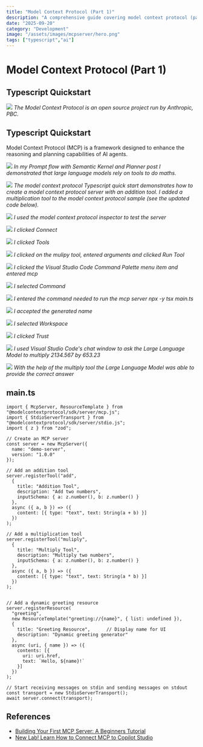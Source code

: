 ```yaml
---
title: "Model Context Protocol (Part 1)"
description: "A comprehensive guide covering model context protocol (part 1)"
date: "2025-09-20"
category: "Development"
image: "/assets/images/mcpserver/hero.png"
tags: ["typescript","ai"]
---
```


# Model Context Protocol (Part 1)

## Typescript Quickstart

![](/assets/images/mcpserver/mcp-1024x1024.png)
*The Model Context Protocol is an open source project run by Anthropic, PBC.*


## Typescript Quickstart

Model Context Protocol (MCP) is a framework designed to enhance the reasoning and planning capabilities of AI agents.

![](/assets/images/mcpserver/screenshot202025-08-1320at2012.17.09e280afpm-2136x1248.png)
*In my Prompt flow with Semantic Kernel and Planner post I demonstrated that large language models rely on tools to do maths.*

![](/assets/images/mcpserver/screenshot202025-08-1320at201.17.25e280afpm-2136x1373.png)
*The model context protocol Typescript quick start demonstrates how to create a model context protocol server with an addition tool. I added a multiplication tool to the model context protocol sample (see the updated code below).*

![](/assets/images/mcpserver/screenshot202025-08-1320at2012.40.02e280afpm-2136x895.png)
*I used the model context protocol inspector to test the server*

![](/assets/images/mcpserver/screenshot202025-08-1320at2012.40.23e280afpm-2136x1380.png)
*I clicked Connect*

![](/assets/images/mcpserver/screenshot202025-08-1320at2012.40.34e280afpm-2136x1374.png)
*I clicked Tools*

![](/assets/images/mcpserver/screenshot202025-08-1320at2012.44.46e280afpm-2136x1377.png)
*I clicked on the mulipy tool, entered arguments and clicked Run Tool*

![](/assets/images/mcpserver/screenshot202025-08-1320at2012.47.03e280afpm-2136x432.png)
*I clicked the Visual Studio Code Command Palette menu item and entered mcp*

![](/assets/images/mcpserver/screenshot202025-08-1320at2012.47.21e280afpm-2136x328.png)
*I selected Command*

![](/assets/images/mcpserver/screenshot202025-08-1320at2012.48.16e280afpm-2136x407.png)
*I entered the command needed to run the mcp server npx -y tsx main.ts*

![](/assets/images/mcpserver/screenshot202025-08-1320at2012.48.46e280afpm-2136x301.png)
*I accepted the generated name*

![](/assets/images/mcpserver/screenshot202025-08-1320at2012.48.56e280afpm-2136x388.png)
*I selected Workspace*

![](/assets/images/mcpserver/screenshot202025-08-1320at2012.49.16e280afpm-1052x504.png)
*I clicked Trust*

![](/assets/images/mcpserver/screenshot202025-08-1320at2012.54.49e280afpm-2136x1263.png)
*I used Visual Studio Code's chat window to ask the Large Language Model to multiply 2134.567 by 653.23*

![](/assets/images/mcpserver/screenshot202025-08-1320at2012.55.18e280afpm-2136x1256.png)
*With the help of the multiply tool the Large Language Model was able to provide the correct answer*


## main.ts

```text
import { McpServer, ResourceTemplate } from "@modelcontextprotocol/sdk/server/mcp.js";
import { StdioServerTransport } from "@modelcontextprotocol/sdk/server/stdio.js";
import { z } from "zod";

// Create an MCP server
const server = new McpServer({
  name: "demo-server",
  version: "1.0.0"
});

// Add an addition tool
server.registerTool("add",
  {
    title: "Addition Tool",
    description: "Add two numbers",
    inputSchema: { a: z.number(), b: z.number() }
  },
  async ({ a, b }) => ({
    content: [{ type: "text", text: String(a + b) }]
  })
);

// Add a multiplication tool
server.registerTool("muliply",
  {
    title: "Multiply Tool",
    description: "Multiply two numbers",
    inputSchema: { a: z.number(), b: z.number() }
  },
  async ({ a, b }) => ({
    content: [{ type: "text", text: String(a * b) }]
  })
);


// Add a dynamic greeting resource
server.registerResource(
  "greeting",
  new ResourceTemplate("greeting://{name}", { list: undefined }),
  { 
    title: "Greeting Resource",      // Display name for UI
    description: "Dynamic greeting generator"
  },
  async (uri, { name }) => ({
    contents: [{
      uri: uri.href,
      text: `Hello, ${name}!`
    }]
  })
);

// Start receiving messages on stdin and sending messages on stdout
const transport = new StdioServerTransport();
await server.connect(transport);
```
## References

- [Building Your First MCP Server: A Beginners Tutorial](https://dev.to/debs_obrien/building-your-first-mcp-server-a-beginners-tutorial-5fag)
- [New Lab! Learn How to Connect MCP to Copilot Studio](https://www.youtube.com/watch?v=jG-XTzXxFCk)

